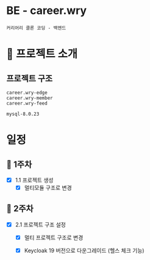 # BE - career.wry 
    커리어리 클론 코딩 - 백엔드

# 📌 프로젝트 소개
## 프로젝트 구조
```
career.wry-edge
career.wry-member
career.wry-feed

mysql-8.0.23
```

# 일정
## 📌 1주차
- [x] 1.1 프로젝트 생성
  - [x] 멀티모듈 구조로 변경

## 📌 2주차
- [x] 2.1 프로젝트 구조 설정
  - [x] 멀티 프로젝트 구조로 변경
  - [x] Keycloak 19 버전으로 다운그레이드 (헬스 체크 기능)

